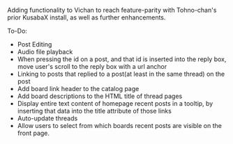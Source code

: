 Adding functionality to Vichan to reach feature-parity with Tohno-chan's prior KusabaX install, as well as further enhancements. 

To-Do:

* Post Editing
* Audio file playback
* When pressing the id on a post, and that id is inserted into the reply box, move user's scroll to the reply box with a url anchor
* Linking to posts that replied to a post(at least in the same thread) on the post
* Add board link header to the catalog page
* Add board descriptions to the HTML title of thread pages
* Display entire text content of homepage recent posts in a tooltip, by inserting that data into the title attribute of those links
* Auto-update threads
* Allow users to select from which boards recent posts are visible on the front page.
